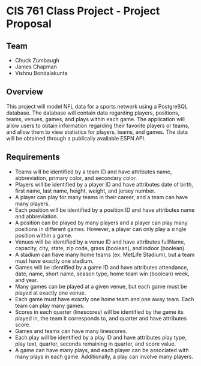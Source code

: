 # CIS 761 Class Project - Project Proposal

## Team
* Chuck Zumbaugh
* James Chapman
* Vishnu Bondalakunta

## Overview
This project will model NFL data for a sports network using a PostgreSQL database. The database will contain data regarding players, positions, teams, venues, games, and plays within each game. The application will allow users to obtain information regarding their favorite players or teams, and allow them to view statistics for players, teams, and games. The data will be obtained through a publically available ESPN API. 

## Requirements
* Teams will be identified by a team ID and have attributes name, abbreviation, primary color, and secondary color.
* Players will be identified by a player ID and have attributes date of birth, first name, last name, height, weight, and jersey number.
* A player can play for many teams in their career, and a team can have many players.
* Each position will be identified by a position ID and have attributes name and abbreviation.
* A position can be played by many players and a player can play many positions in different games. However, a player can only play a single position within a game.
* Venues will be identified by a venue ID and have attributes fullName, capacity, city, state, zip code, grass (boolean), and indoor (boolean).
* A stadium can have many home teams (ex. MetLife Stadium), but a team must have exactly one stadium.
* Games will be identified by a game ID and have attributes attendance, date, name, short name, season type, home team win (boolean) week, and year.
* Many games can be played at a given venue, but each game must be played at exactly one venue.
* Each game must have exactly one home team and one away team. Each team can play many games.
* Scores in each quarter (linescores) will be identified by the game its played in, the team it corresponds to, and quarter and have attributes score.
* Games and teams can have many linescores.
* Each play will be identified by a play ID and have attributes play type, play text, quarter, seconds remaining in quarter, and score value.
* A game can have many plays, and each player can be associated with many plays in each game. Additionally, a play can involve many players. 

